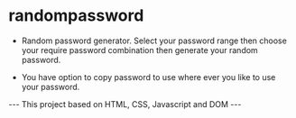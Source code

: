 # randompassword

 - Random password generator. Select your password range then choose your require password combination then generate your random password.
 
 - You have option to copy password to use where ever you like to use your password.

 --- This project based on HTML, CSS, Javascript and DOM ---
    